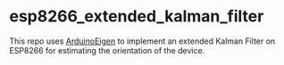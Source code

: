 # esp8266_extended_kalman_filter

This repo uses [ArduinoEigen](https://github.com/hideakitai/ArduinoEigen) to implement an extended Kalman Filter on ESP8266 for estimating the orientation of the device.
